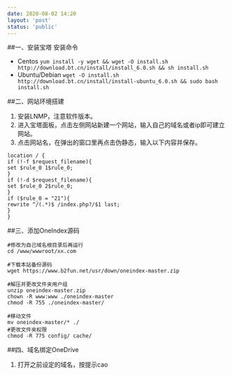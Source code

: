 ```yaml
---
date: 2020-08-02 14:20
layout: 'post'
status: 'public'
---
```


##一、安装宝塔
安装命令
* Centos
`yum install -y wget && wget -O install.sh http://download.bt.cn/install/install_6.0.sh && sh install.sh`
* Ubuntu/Debian
`wget -O install.sh http://download.bt.cn/install/install-ubuntu_6.0.sh && sudo bash install.sh`

##二、网站环境搭建
1. 安装LNMP，注意软件版本。
2. 进入宝塔面板，点击左侧网站新建一个网站，输入自己的域名或者ip即可建立网站。
3. 点击网站名，在弹出的窗口里再点击伪静态，输入以下内容并保存。
```
location / {
if (!-f $request_filename){
set $rule_0 1$rule_0;
}
if (!-d $request_filename){
set $rule_0 2$rule_0;
}
if ($rule_0 = "21"){
rewrite ^/(.*)$ /index.php?/$1 last;
}
}
```

##三、添加OneIndex源码
```
#修改为自己域名根目录后再运行
cd /www/wwwroot/xx.com

#下载本站备份源码
wget https://www.b2fun.net/usr/down/oneindex-master.zip

#解压并更改文件夹用户组
unzip oneindex-master.zip
chown -R www:www ./oneindex-master
chmod -R 755 ./oneindex-master/

#移动文件
mv oneindex-master/* ./
#更改文件夹权限
chmod -R 775 config/ cache/

```
##四、域名绑定OneDrive
1. 打开之前设定的域名，按提示cao
